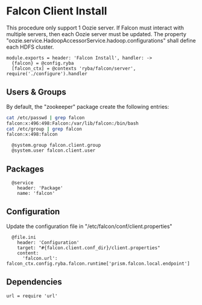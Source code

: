 
# Falcon Client Install

This procedure only support 1 Oozie server. If Falcon must interact with
multiple servers, then each Oozie server must be updated. The property
"oozie.service.HadoopAccessorService.hadoop.configurations" shall define
each HDFS cluster.

    module.exports = header: 'Falcon Install', handler: ->
      {falcon} = @config.ryba
      [falcon_ctx] = @contexts 'ryba/falcon/server', require('./configure').handler

## Users & Groups

By default, the "zookeeper" package create the following entries:

```bash
cat /etc/passwd | grep falcon
falcon:x:496:498:Falcon:/var/lib/falcon:/bin/bash
cat /etc/group | grep falcon
falcon:x:498:falcon
```

      @system.group falcon.client.group
      @system.user falcon.client.user

## Packages

      @service
        header: 'Package'
        name: 'falcon'

## Configuration

Update the configuration file in "/etc/falcon/conf/client.properties"

      @file.ini
        header: 'Configuration'
        target: "#{falcon.client.conf_dir}/client.properties"
        content:
          'falcon.url': falcon_ctx.config.ryba.falcon.runtime['prism.falcon.local.endpoint']

## Dependencies

    url = require 'url'
